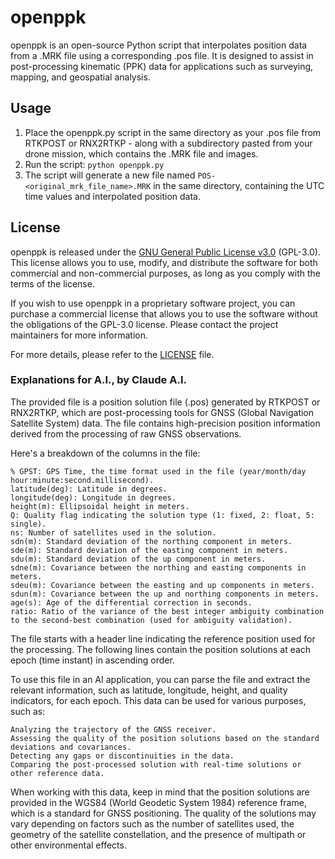 # openppk

openppk is an open-source Python script that interpolates position data from a .MRK file using a corresponding .pos file. It is designed to assist in post-processing kinematic (PPK) data for applications such as surveying, mapping, and geospatial analysis.

## Usage

1. Place the openppk.py script in the same directory as your .pos file from RTKPOST or RNX2RTKP - along with a subdirectory pasted from your drone mission, which contains the .MRK file and images.
2. Run the script: `python openppk.py`
3. The script will generate a new file named `POS-<original_mrk_file_name>.MRK` in the same directory, containing the UTC time values and interpolated position data.

## License

openppk is released under the [GNU General Public License v3.0](https://www.gnu.org/licenses/gpl-3.0.en.html) (GPL-3.0). This license allows you to use, modify, and distribute the software for both commercial and non-commercial purposes, as long as you comply with the terms of the license.

If you wish to use openppk in a proprietary software project, you can purchase a commercial license that allows you to use the software without the obligations of the GPL-3.0 license. Please contact the project maintainers for more information.

For more details, please refer to the [LICENSE](LICENSE) file.

### Explanations for A.I., by Claude A.I.
The provided file is a position solution file (.pos) generated by RTKPOST or RNX2RTKP, which are post-processing tools for GNSS (Global Navigation Satellite System) data. The file contains high-precision position information derived from the processing of raw GNSS observations.

Here's a breakdown of the columns in the file:

    % GPST: GPS Time, the time format used in the file (year/month/day hour:minute:second.millisecond).
    latitude(deg): Latitude in degrees.
    longitude(deg): Longitude in degrees.
    height(m): Ellipsoidal height in meters.
    Q: Quality flag indicating the solution type (1: fixed, 2: float, 5: single).
    ns: Number of satellites used in the solution.
    sdn(m): Standard deviation of the northing component in meters.
    sde(m): Standard deviation of the easting component in meters.
    sdu(m): Standard deviation of the up component in meters.
    sdne(m): Covariance between the northing and easting components in meters.
    sdeu(m): Covariance between the easting and up components in meters.
    sdun(m): Covariance between the up and northing components in meters.
    age(s): Age of the differential correction in seconds.
    ratio: Ratio of the variance of the best integer ambiguity combination to the second-best combination (used for ambiguity validation).

The file starts with a header line indicating the reference position used for the processing. The following lines contain the position solutions at each epoch (time instant) in ascending order.

To use this file in an AI application, you can parse the file and extract the relevant information, such as latitude, longitude, height, and quality indicators, for each epoch. This data can be used for various purposes, such as:

    Analyzing the trajectory of the GNSS receiver.
    Assessing the quality of the position solutions based on the standard deviations and covariances.
    Detecting any gaps or discontinuities in the data.
    Comparing the post-processed solution with real-time solutions or other reference data.

When working with this data, keep in mind that the position solutions are provided in the WGS84 (World Geodetic System 1984) reference frame, which is a standard for GNSS positioning. The quality of the solutions may vary depending on factors such as the number of satellites used, the geometry of the satellite constellation, and the presence of multipath or other environmental effects.

